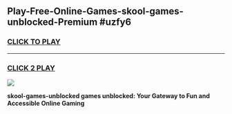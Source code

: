 
## Play-Free-Online-Games-skool-games-unblocked-Premium #uzfy6
<h3>
<a href="https://premium.freeplayer.one?title=skool-games-unblocked&ref=8M">CLICK TO PLAY</a></h3>
<hr>

<h3>
<a href="https://premium.freeplayer.one?title=skool-games-unblocked&ref=8M">CLICK 2 PLAY</a>
  
</h3>

<a href="https://premium.freeplayer.one?title=skool-games-unblocked&ref=8M"><img src="https://clearcache.store/games.png"></a>


**skool-games-unblocked games unblocked: Your Gateway to Fun and Accessible Online Gaming**
